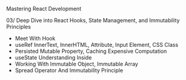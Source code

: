 Mastering React Development

03/ Deep Dive into React Hooks, State Management, and Immutability Principles

- Meet With Hook
- useRef InnerText, InnerHTML, Attribute, Input Element, CSS Class
- Persisted Mutable Property, Caching Expensive Computation
- useState Understanding Inside
- Working With Immutable Object, Immutable Array
- Spread Operator And Immutability Principle 
